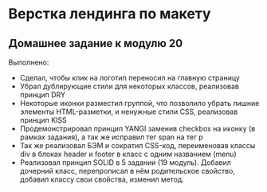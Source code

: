 # Верстка лендинга по макету #

## Домашнее задание к модулю 20 ##

Выполнено:

- Сделал, чтобы клик на логотип переносил на главную страницу
- Убрал дублирующие стили для некоторых классов, реализовав принцип DRY
- Некоторые иконки разместил группой, что позволило убрать лишние элементы HTML-разметки, и ненужные стили CSS, реализовав принцип KISS
- Продемонстрировал принцип YANGI заменив checkbox на иконку (в рамках задания), а так же исправил  тег span на тег p
- Так же реализовал БЭМ и сократил CSS-код, переименовав классы div в блоках header и footer в класс с одним названием (menu)
- Реализовал принцип SOLID в 5 задании (19 модуль). Добавил дочерний класс, перепрописал в нём родительское свойство, добавил классу свои свойства, изменил метод.
